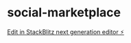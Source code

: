 # social-marketplace

[Edit in StackBlitz next generation editor ⚡️](https://stackblitz.com/~/github.com/naimboughattas/social-marketplace)